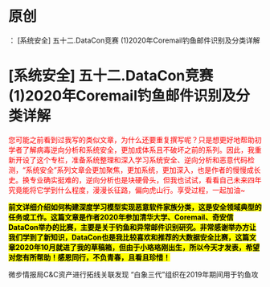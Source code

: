 # 原创
：  [系统安全] 五十二.DataCon竞赛 (1)2020年Coremail钓鱼邮件识别及分类详解

# [系统安全] 五十二.DataCon竞赛 (1)2020年Coremail钓鱼邮件识别及分类详解

<font color="red">您可能之前看到过我写的类似文章，为什么还要重复撰写呢？只是想更好地帮助初学者了解病毒逆向分析和系统安全，更加成体系且不破坏之前的系列。因此，我重新开设了这个专栏，准备系统整理和深入学习系统安全、逆向分析和恶意代码检测，“系统安全”系列文章会更加聚焦，更加系统，更加深入，也是作者的慢慢成长史。换专业确实挺难的，逆向分析也是块硬骨头，但我也试试，看看自己未来四年究竟能将它学到什么程度，漫漫长征路，偏向虎山行。享受过程，一起加油~</font>

<mark>**前文详细介绍如何构建深度学习模型实现恶意软件家族分类，这是安全领域典型的任务或工作。这篇文章是作者2020年参加清华大学、Coremail、奇安信DataCon举办的比赛，主要是关于钓鱼和异常邮件识别研究。非常感谢举办方让我们学到了新知识，DataCon也是我比较喜欢和推荐的大数据安全比赛，这篇文章2020年10月就进了我的草稿箱，但由于小珞珞刚出生，所以今天才发表，希望对您有所帮助！感恩同行，不负青春，且看且珍惜！**</mark>

微步情报局C&amp;C资产进行拓线关联发现 “白象三代”组织在2019年期间用于钓鱼攻
